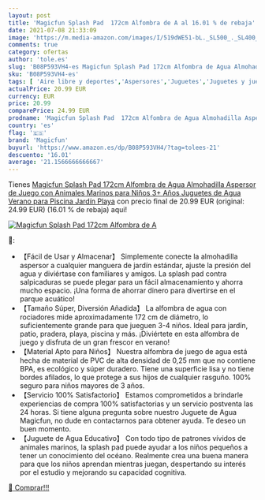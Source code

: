 ```yaml
---
layout: post
title: 'Magicfun Splash Pad  172cm Alfombra de A al 16.01 % de rebaja'
date: 2021-07-08 21:33:09
image: 'https://m.media-amazon.com/images/I/519dWE51-bL._SL500_._SL400_.jpg'
comments: true
category: ofertas
author: 'tole.es'
slug: 'B08P593VH4-es Magicfun Splash Pad 172cm Alfombra de Agua Almohadilla...'
sku: 'B08P593VH4-es'
tags: [ 'Aire libre y deportes','Aspersores','Juguetes','Juguetes y juegos','Piscinas de jardín y juegos acuáticos','juguetes','magicfun', ]
actualPrice: 20.99 EUR
currency: EUR
price: 20.99
comparePrice: 24.99 EUR
prodname: 'Magicfun Splash Pad  172cm Alfombra de Agua Almohadilla Aspersor de Juego con Animales Marinos para Niños 3+ Años  Juguetes de Agua Verano para Piscina Jardín Playa'
country: 'es'
flag: '🇪🇸'
brand: 'Magicfun'
buyurl: 'https://www.amazon.es/dp/B08P593VH4/?tag=tolees-21'
descuento: '16.01'
average: '21.1566666666667'
---
```


Tienes [Magicfun Splash Pad  172cm Alfombra de Agua Almohadilla Aspersor de Juego con Animales Marinos para Niños 3+ Años  Juguetes de Agua Verano para Piscina Jardín Playa](https://www.amazon.es/dp/B08P593VH4/?tag=tolees-21) con precio final de  20.99 EUR (original: 24.99 EUR) (16.01 %  de rebaja) aqui!

[![Magicfun Splash Pad  172cm Alfombra de A](https://m.media-amazon.com/images/I/519dWE51-bL._SL500_._SL400_.jpg)](https://www.amazon.es/dp/B08P593VH4/?tag=tolees-21)

🔎:

- 【Fácil de Usar y Almacenar】 Simplemente conecte la almohadilla aspersor a cualquier manguera de jardín estándar, ajuste la presión del agua y diviértase con familiares y amigos. La splash pad contra salpicaduras se puede plegar para un fácil almacenamiento y ahorra mucho espacio. ¡Una forma de ahorrar dinero para divertirse en el parque acuático!
- 【Tamaño Súper, Diversión Añadida】 La alfombra de agua con rociadores mide aproximadamente 172 cm de diámetro, lo suficientemente grande para que jueguen 3-4 niños. Ideal para jardín, patio, pradera, playa, piscina y más. ¡Diviértete en esta alfombra de juego y disfruta de un gran frescor en verano!
- 【Material Apto para Niños】 Nuestra alfombra de juego de agua está hecha de material de PVC de alta densidad de 0,25 mm que no contiene BPA, es ecológico y súper duradero. Tiene una superficie lisa y no tiene bordes afilados, lo que protege a sus hijos de cualquier rasguño. 100% seguro para niños mayores de 3 años.
- 【Servicio 100% Satisfactorio】 Estamos comprometidos a brindarle experiencias de compra 100% satisfactorias y un servicio postventa las 24 horas. Si tiene alguna pregunta sobre nuestro Juguete de Agua Magicfun, no dude en contactarnos para obtener ayuda. Te deseo un buen momento.
- 【Juguete de Agua Educativo】 Con todo tipo de patrones vívidos de animales marinos, la splash pad puede ayudar a los niños pequeños a tener un conocimiento del océano. Realmente crea una buena manera para que los niños aprendan mientras juegan, despertando su interés por el estudio y mejorando su capacidad cognitiva.

[🛒 Comprar!!!](https://www.amazon.es/dp/B08P593VH4/?tag=tolees-21)
